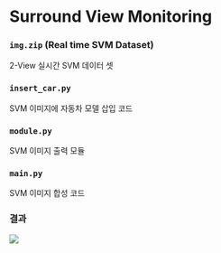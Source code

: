 # Surround View Monitoring

### `img.zip` (Real time SVM Dataset)
2-View 실시간 SVM 데이터 셋

### `insert_car.py`
SVM 이미지에 자동차 모델 삽입 코드

### `module.py`
SVM 이미지 출력 모듈

### `main.py`
SVM 이미지 합성 코드

### 결과
![](result.jpg)
